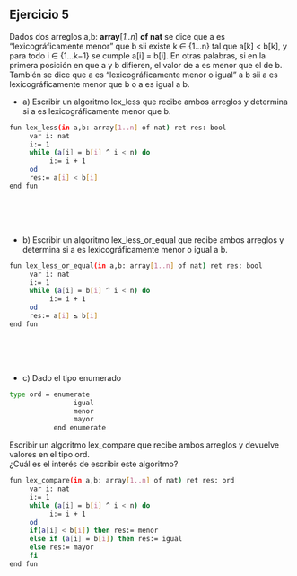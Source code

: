 ## Ejercicio 5
Dados dos arreglos a,b: **array**[*1..n*] **of nat** se dice que a es “lexicográficamente menor” que b sii
existe k ∈ {1...n} tal que a[k] < b[k], y para todo i ∈ {1...k−1} se cumple a[i] = b[i]. En otras palabras, si en la primera posición en que a y b difieren, el valor de a es menor que el de b. También se dice que a es “lexicográficamente menor o igual” a b sii a es lexicográficamente menor que b o a es igual a b.

- a) Escribir un algoritmo lex_less que recibe ambos arreglos y determina si a es lexicográficamente menor que b.
```bash
fun lex_less(in a,b: array[1..n] of nat) ret res: bool
     var i: nat
     i:= 1
     while (a[i] = b[i] ^ i < n) do
          i:= i + 1
     od
     res:= a[i] < b[i]
end fun
```
<br><br><br>

- b) Escribir un algoritmo lex_less_or_equal que recibe ambos arreglos y determina si a es lexicográficamente menor o igual a b.
```bash
fun lex_less_or_equal(in a,b: array[1..n] of nat) ret res: bool
     var i: nat
     i:= 1
     while (a[i] = b[i] ^ i < n) do
          i:= i + 1
     od
     res:= a[i] ≤ b[i]
end fun
```
<br><br><br>

- c) Dado el tipo enumerado
```bash
type ord = enumerate
                igual
                menor
                mayor
           end enumerate
```
Escribir un algoritmo lex_compare que recibe ambos arreglos y devuelve valores en el tipo ord.<br>
¿Cuál es el interés de escribir este algoritmo?

```bash
fun lex_compare(in a,b: array[1..n] of nat) ret res: ord
     var i: nat
     i:= 1
     while (a[i] = b[i] ^ i < n) do
          i:= i + 1
     od
     if(a[i] < b[i]) then res:= menor
     else if (a[i] = b[i]) then res:= igual
     else res:= mayor
     fi
end fun
```
